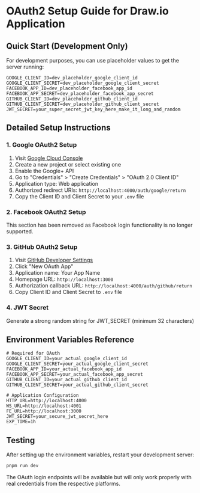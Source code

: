 # OAuth2 Setup Guide for Draw.io Application

## Quick Start (Development Only)
For development purposes, you can use placeholder values to get the server running:

```env
GOOGLE_CLIENT_ID=dev_placeholder_google_client_id
GOOGLE_CLIENT_SECRET=dev_placeholder_google_client_secret
FACEBOOK_APP_ID=dev_placeholder_facebook_app_id
FACEBOOK_APP_SECRET=dev_placeholder_facebook_app_secret
GITHUB_CLIENT_ID=dev_placeholder_github_client_id
GITHUB_CLIENT_SECRET=dev_placeholder_github_client_secret
JWT_SECRET=your_super_secret_jwt_key_here_make_it_long_and_random
```

## Detailed Setup Instructions

### 1. Google OAuth2 Setup
1. Visit [Google Cloud Console](https://console.cloud.google.com/)
2. Create a new project or select existing one
3. Enable the Google+ API
4. Go to "Credentials" > "Create Credentials" > "OAuth 2.0 Client ID"
5. Application type: Web application
6. Authorized redirect URIs: `http://localhost:4000/auth/google/return`
7. Copy the Client ID and Client Secret to your `.env` file

### 2. Facebook OAuth2 Setup
This section has been removed as Facebook login functionality is no longer supported.

### 3. GitHub OAuth2 Setup
1. Visit [GitHub Developer Settings](https://github.com/settings/developers)
2. Click "New OAuth App"
3. Application name: Your App Name
4. Homepage URL: `http://localhost:3000`
5. Authorization callback URL: `http://localhost:4000/auth/github/return`
6. Copy Client ID and Client Secret to `.env` file

### 4. JWT Secret
Generate a strong random string for JWT_SECRET (minimum 32 characters)

## Environment Variables Reference
```env
# Required for OAuth
GOOGLE_CLIENT_ID=your_actual_google_client_id
GOOGLE_CLIENT_SECRET=your_actual_google_client_secret
FACEBOOK_APP_ID=your_actual_facebook_app_id
FACEBOOK_APP_SECRET=your_actual_facebook_app_secret
GITHUB_CLIENT_ID=your_actual_github_client_id
GITHUB_CLIENT_SECRET=your_actual_github_client_secret

# Application Configuration
HTTP_URL=http://localhost:4000
WS_URL=http://localhost:4001
FE_URL=http://localhost:3000
JWT_SECRET=your_secure_jwt_secret_here
EXP_TIME=1h
```

## Testing
After setting up the environment variables, restart your development server:
```bash
pnpm run dev
```

The OAuth login endpoints will be available but will only work properly with real credentials from the respective platforms.
